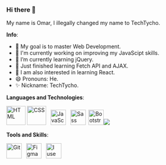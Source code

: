 ### Hi there 👋

My name is Omar, I illegally changed my name to TechTycho.

**Info**:
- 🔭 My goal is to master Web Development.
- 🔨 I'm currently working on improving my JavaScipt skills.
- 🌱 I’m currently learning jQuery.
- 📜 Just finished learning Fetch API and AJAX.
- 📝 I am also interested in learning React.
- 😄 Pronouns: He.
- ✨ Nickname: TechTycho.

**Languages and Technologies**:

<img src="https://upload.wikimedia.org/wikipedia/commons/thumb/6/61/HTML5_logo_and_wordmark.svg/1200px-HTML5_logo_and_wordmark.svg.png" height="50" title="HTML" /> <img src="https://upload.wikimedia.org/wikipedia/commons/thumb/d/d5/CSS3_logo_and_wordmark.svg/1200px-CSS3_logo_and_wordmark.svg.png" height="50" title="CSS" /> &nbsp; <img src="https://upload.wikimedia.org/wikipedia/commons/thumb/9/99/Unofficial_JavaScript_logo_2.svg/800px-Unofficial_JavaScript_logo_2.svg.png" height="40" title="JavaScript" /> &nbsp; <img src="https://upload.wikimedia.org/wikipedia/commons/thumb/9/96/Sass_Logo_Color.svg/1200px-Sass_Logo_Color.svg.png" height="40" title="Sass" /> &nbsp;<img src="https://upload.wikimedia.org/wikipedia/commons/thumb/b/b2/Bootstrap_logo.svg/800px-Bootstrap_logo.svg.png" height="40" title="Bootstrap" /><img src="https://avatars.githubusercontent.com/u/70142?s=280&v=4" />

**Tools and Skills**:

<img src="https://avatars.githubusercontent.com/u/18133?s=200&v=4" height="40" title="Git" /> &nbsp; <img src="https://upload.wikimedia.org/wikipedia/commons/thumb/3/33/Figma-logo.svg/1200px-Figma-logo.svg.png" height="40" title="Figma" /> &nbsp; <img src="https://upload.wikimedia.org/wikipedia/commons/thumb/3/35/Tux.svg/640px-Tux.svg.png" height="40" title="I use Arch BTW" />
